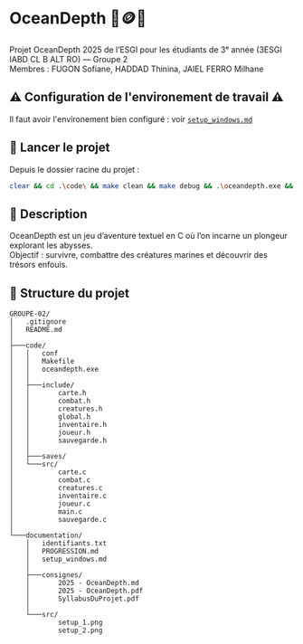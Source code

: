 # OceanDepth 🤿🪙🐙

Projet OceanDepth 2025 de l’ESGI pour les étudiants de 3ᵉ année (3ESGI IABD CL B ALT RO) — Groupe 2  
Membres : FUGON Sofiane, HADDAD Thinina, JAIEL FERRO Milhane


## ⚠️ Configuration de l'environement de travail ⚠️

Il faut avoir l'environement bien configuré : voir [`setup_windows.md`](./documentation/setup_windows.md)

## 🚀 Lancer le projet

Depuis le dossier racine du projet :

```bash
clear && cd .\code\ && make clean && make debug && .\oceandepth.exe && cd ..
```

## 📖 Description

OceanDepth est un jeu d’aventure textuel en C où l’on incarne un plongeur explorant les abysses.  
Objectif : survivre, combattre des créatures marines et découvrir des trésors enfouis.

## 📂 Structure du projet

```
GROUPE-02/
│   .gitignore
│   README.md
│   
├───code/
│   │   conf
│   │   Makefile
│   │   oceandepth.exe
│   │
│   ├───include/
│   │       carte.h
│   │       combat.h
│   │       creatures.h
│   │       global.h
│   │       inventaire.h
│   │       joueur.h
│   │       sauvegarde.h
│   │
│   ├───saves/
│   └───src/
│           carte.c
│           combat.c
│           creatures.c
│           inventaire.c
│           joueur.c
│           main.c
│           sauvegarde.c
│
└───documentation/
    │   identifiants.txt
    │   PROGRESSION.md
    │   setup_windows.md
    │
    ├───consignes/
    │       2025 - OceanDepth.md
    │       2025 - OceanDepth.pdf
    │       SyllabusDuProjet.pdf
    │
    └───src/
            setup_1.png
            setup_2.png
```
